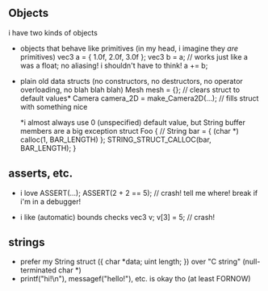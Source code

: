 Objects
-------
i have two kinds of objects

- objects that behave like primitives (in my head, i imagine they *are* primitives)
  vec3 a = { 1.0f, 2.0f, 3.0f };
  vec3 b = a; // works just like a was a float; no aliasing! i shouldn't have to think!
  a += b; 

- plain old data structs
  (no constructors, no destructors, no operator overloading, no blah blah blah)
  Mesh mesh = {}; // clears struct to default values*
  Camera camera_2D = make_Camera2D(...); // fills struct with something nice

  *i almost always use 0 (unspecified) default value, but String buffer members are a big exception
  struct Foo {
      // String bar = { (char *) calloc(1, BAR_LENGTH) };
      STRING_STRUCT_CALLOC(bar, BAR_LENGTH);
  }
  

asserts, etc.
-------------
- i love ASSERT(...);
  ASSERT(2 + 2 == 5); // crash! tell me where! break if i'm in a debugger!

- i like (automatic) bounds checks
  vec3 v;
  v[3] = 5; // crash!

strings
-------
- prefer my String struct ({ char *data; uint length; }) over "C string" (null-terminated char *)
- printf("hi!\n"), messagef("hello!"), etc. is okay tho (at least FORNOW)

